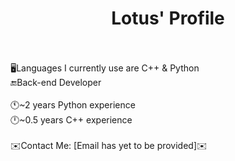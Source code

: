 <h1 align="center">Lotus' Profile</h1>

</br>
</br>
🖥️Languages I currently use are C++ & Python
</br> <!-- Development Field -->
🔚Back-end Developer
</br>
</br> <!-- About: Experience -->
🕚~2 years Python experience
</br>
🕛~0.5 years C++ experience
</br>
</br>
✉️Contact Me: [Email has yet to be provided]✉️
